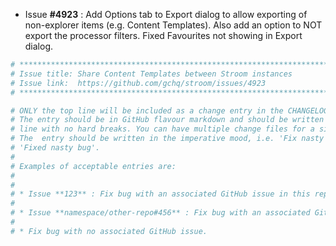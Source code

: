 * Issue **#4923** : Add Options tab to Export dialog to allow exporting of non-explorer items (e.g. Content Templates). Also add an option to NOT export the processor filters. Fixed Favourites not showing in Export dialog.


```sh
# ********************************************************************************
# Issue title: Share Content Templates between Stroom instances
# Issue link:  https://github.com/gchq/stroom/issues/4923
# ********************************************************************************

# ONLY the top line will be included as a change entry in the CHANGELOG.
# The entry should be in GitHub flavour markdown and should be written on a SINGLE
# line with no hard breaks. You can have multiple change files for a single GitHub issue.
# The  entry should be written in the imperative mood, i.e. 'Fix nasty bug' rather than
# 'Fixed nasty bug'.
#
# Examples of acceptable entries are:
#
#
# * Issue **123** : Fix bug with an associated GitHub issue in this repository
#
# * Issue **namespace/other-repo#456** : Fix bug with an associated GitHub issue in another repository
#
# * Fix bug with no associated GitHub issue.
```
